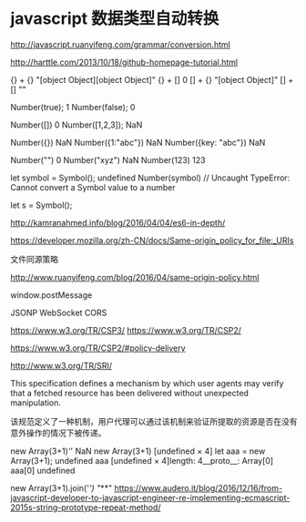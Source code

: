# javascript 数据类型自动转换



http://javascript.ruanyifeng.com/grammar/conversion.html



http://harttle.com/2013/10/18/github-homepage-tutorial.html



{} + {}
"[object Object][object Object]"
{} + []
0
[] + {}
"[object Object]"
[] + []
""


Number(true);
1
Number(false);
0

Number([])
0
Number([1,2,3]);
NaN

Number({})
NaN
Number({1:"abc"})
NaN
Number({key: "abc"})
NaN

Number("")
0
Number("xyz")
NaN
Number(123)
123

let symbol = Symbol();
undefined
Number(symbol)
// Uncaught TypeError: Cannot convert a Symbol value to a number






let s = Symbol();

http://kamranahmed.info/blog/2016/04/04/es6-in-depth/


https://developer.mozilla.org/zh-CN/docs/Same-origin_policy_for_file:_URIs

文件同源策略

http://www.ruanyifeng.com/blog/2016/04/same-origin-policy.html

window.postMessage

JSONP
WebSocket
CORS

https://www.w3.org/TR/CSP3/
https://www.w3.org/TR/CSP2/

https://www.w3.org/TR/CSP2/#policy-delivery

http://www.w3.org/TR/SRI/

This specification defines a mechanism by which user agents may verify that a fetched resource has been delivered without unexpected manipulation.

该规范定义了一种机制，用户代理可以通过该机制来验证所提取的资源是否在没有意外操作的情况下被传递。


new Array(3+1)*'*'
NaN
new Array(3+1)
[undefined × 4]
let aaa = new Array(3+1);
undefined
aaa
[undefined × 4]length: 4__proto__: Array[0]
aaa[0]
undefined

new Array(3+1).join('*')
"***"
https://www.audero.it/blog/2016/12/16/from-javascript-developer-to-javascript-engineer-re-implementing-ecmascript-2015s-string-prototype-repeat-method/








